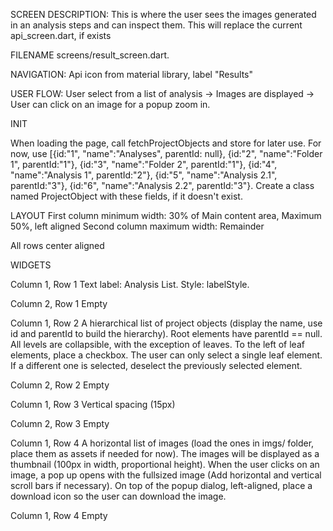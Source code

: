 SCREEN DESCRIPTION: This is where the user sees the images generated in an analysis steps and can inspect them. This will replace the current api_screen.dart, if exists

FILENAME screens/result_screen.dart. 

NAVIGATION: Api icon from material library, label "Results"

USER FLOW: User select from a list of analysis -> Images are displayed -> User can click on an image for a popup zoom in.

INIT

When loading the page, call fetchProjectObjects and store for later use. For now, use [{id:"1", "name":"Analyses", parentId: null}, {id:"2", "name":"Folder 1", parentId:"1"}, {id:"3", "name":"Folder 2", parentId:"1"}, {id:"4", "name":"Analysis 1", parentId:"2"}, {id:"5", "name":"Analysis 2.1", parentId:"3"}, {id:"6", "name":"Analysis 2.2", parentId:"3"}. Create a class named ProjectObject with these fields, if it doesn't exist. 


LAYOUT
First column minimum width: 30% of Main content area, Maximum 50%, left aligned
Second column maximum width: Remainder

All rows center aligned

WIDGETS

Column 1, Row 1
Text label: Analysis List. Style: labelStyle. 

Column 2, Row 1
Empty

Column 1, Row 2
A hierarchical list of project objects (display the name, use id and parentId to build the hierarchy). Root elements have parentId == null. All levels are collapsible, with the exception of leaves. To the left of leaf elements, place a checkbox. The user can only select a single leaf element. If a different one is selected, deselect the previously selected element.

Column 2, Row 2
Empty

Column 1, Row 3
Vertical spacing (15px)

Column 2, Row 3
Empty

Column 1, Row 4
A horizontal list of images (load the ones in imgs/ folder, place them as assets if needed for now). The images will be displayed as a thumbnail (100px in width, proportional height). When the user clicks on an image, a pop up opens with the fullsized image (Add horizontal and vertical scroll bars if necessary). On top of the popup dialog, left-aligned, place a download icon so the user can download the image.

Column 1, Row 4
Empty
